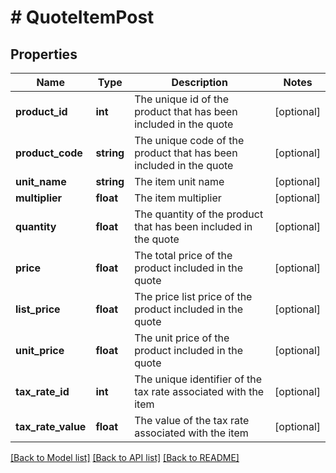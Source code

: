 # # QuoteItemPost

## Properties

Name | Type | Description | Notes
------------ | ------------- | ------------- | -------------
**product_id** | **int** | The unique id of the product that has been included in the quote | [optional]
**product_code** | **string** | The unique code of the product that has been included in the quote | [optional]
**unit_name** | **string** | The item unit name | [optional]
**multiplier** | **float** | The item multiplier | [optional]
**quantity** | **float** | The quantity of the product that has been included in the quote | [optional]
**price** | **float** | The total price of the product included in the quote | [optional]
**list_price** | **float** | The price list price of the product included in the quote | [optional]
**unit_price** | **float** | The unit price of the product included in the quote | [optional]
**tax_rate_id** | **int** | The unique identifier of the tax rate associated with the item | [optional]
**tax_rate_value** | **float** | The value of the tax rate associated with the item | [optional]

[[Back to Model list]](../../README.md#models) [[Back to API list]](../../README.md#endpoints) [[Back to README]](../../README.md)
